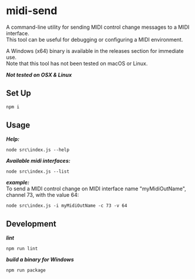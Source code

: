 # midi-send

A command-line utility for sending MIDI control change messages to a MIDI interface.  
This tool can be useful for debugging or configuring a MIDI environment.  
  
A Windows (x64) binary is available in the releases section for immediate use.  
Note that this tool has not been tested on macOS or Linux.


***Not tested on OSX & Linux***

## Set Up
```cmd
npm i
```

## Usage
***Help:***
```
node src\index.js --help
```

***Available midi interfaces:***
```
node src\index.js --list
```

***example:***  
To send a MIDI control change on MIDI interface name "myMidiOutName", channel 73, with the value 64:
```
node src\index.js -i myMidiOutName -c 73 -v 64
```

## Development
***lint***
```
npm run lint
```
***build a binary for Windows***
```
npm run package
```
